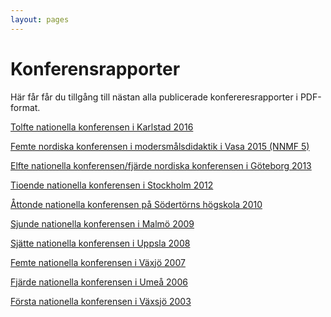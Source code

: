 ```yaml
---
layout: pages
---
```

# Konferensrapporter

Här får får du tillgång till nästan alla publicerade konfereresrapporter i
 PDF-format.



[Tolfte nationella konferensen i Karlstad 2016](https://drive.google.com/open?id=1NswyteLfcA9qzZpzSVrCsBcUeVoaM0NO)

[Femte nordiska konferensen i modersmålsdidaktik i Vasa 2015 (NNMF 5)](https://drive.google.com/open?id=1vJ-_2UMUs0mALhy79-bASaOYtwfmvE6m)

[Elfte nationella konferensen/fjärde nordiska konferensen i Göteborg 2013](https://drive.google.com/open?id=1rYrs2qbAugG-FPNsxqRQgxROeHzCP7zz)

[Tioende nationella konferensen i Stockholm 2012](https://drive.google.com/open?id=1hSeazJQiEuyMXVsSq673aYk2Yvm0dkgg)

[Åttonde nationella konferensen på Södertörns högskola 2010](https://drive.google.com/open?id=1AC1o5fMJl6YyrhiD90A2iajbo_MH8TvN)

[Sjunde nationella konferensen i Malmö 2009](https://drive.google.com/open?id=1ncm6FqApeaKvrzz6qEgh47aPB3VgKNL5)

[Sjätte nationella konferensen i Uppsla 2008](https://drive.google.com/open?id=1s9HMd_CufRzVP0yPBR7latxpZKMJSgLt)

[Femte nationella konferensen i Växjö 2007](https://drive.google.com/open?id=1Xu3SzDK5A1fm60H-JLPVil8zH3bAZYti)

[Fjärde nationella konferensen i Umeå 2006](https://drive.google.com/open?id=1vMhauCU5MxuXZ5BHxlhM7l6ENpDEHlWa)

[Första nationella konferensen i Växsjö 2003](https://drive.google.com/open?id=1fYWBfHNQ8BKjpExU7Mm8E5jpit91s8zn)













